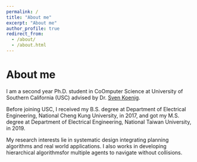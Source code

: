 ```yaml
---
permalink: /
title: "About me"
excerpt: "About me"
author_profile: true
redirect_from: 
  - /about/
  - /about.html
---
```




About me
======
I am a second year Ph.D. student in CoOmputer Science at University of Southern California (USC) advised by Dr. [Sven Koenig](idm-lab.org).

Before joining USC, I received my B.S. degree at Department of Electrical Engineering, National Cheng Kung University, in 2017, and got my M.S. degree at Department of Electrical Engineering, National Taiwan University, in 2019.

My research interests lie in systematic design integrating planning algorithms and real world applications. I also works in developing hierarchical algorithmsfor multiple agents to navigate without collisions.
